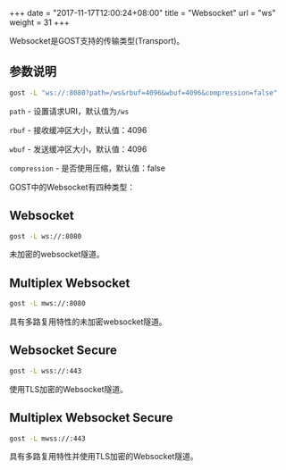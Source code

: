 +++
date = "2017-11-17T12:00:24+08:00"
title = "Websocket"
url = "ws"
weight = 31
+++

Websocket是GOST支持的传输类型(Transport)。

## 参数说明

```bash
gost -L "ws://:8080?path=/ws&rbuf=4096&wbuf=4096&compression=false"
```

`path` - 设置请求URI，默认值为`/ws`

`rbuf` - 接收缓冲区大小，默认值：4096

`wbuf` - 发送缓冲区大小，默认值：4096

`compression` - 是否使用压缩，默认值：false

GOST中的Websocket有四种类型：

## Websocket

```bash
gost -L ws://:8080
```

未加密的websocket隧道。

## Multiplex Websocket

```bash
gost -L mws://:8080
```

具有多路复用特性的未加密websocket隧道。

## Websocket Secure

```bash
gost -L wss://:443
```

使用TLS加密的Websocket隧道。

## Multiplex Websocket Secure

```bash
gost -L mwss://:443
```

具有多路复用特性并使用TLS加密的Websocket隧道。
